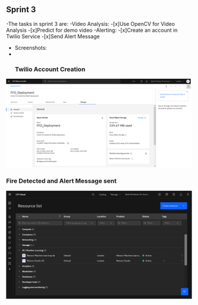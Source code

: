 ## Sprint 3
-The tasks in sprint 3 are:
 -Video Analysis:
  -[x]Use OpenCV for Video Analysis
  -[x]Predict for demo video
 -Alerting:
  -[x]Create an account in Twilio Service
  -[x]Send Alert Message
  
- Screenshots:
-  <br><h3>Twilio Account Creation</h3>
  <img src="https://github.com/IBM-EPBL/IBM-Project-5474-1658766683/blob/main/Project%20Development%20Phase/Sprint%202/IBM_Cloud_Deployment_Space_Screenshot.jpg?raw=true">
  <h3>Fire Detected and Alert Message sent</h3>
  <img src="https://github.com/IBM-EPBL/IBM-Project-5474-1658766683/blob/main/Project%20Development%20Phase/Sprint%202/IBM_Cloud.jpg?raw=true">

